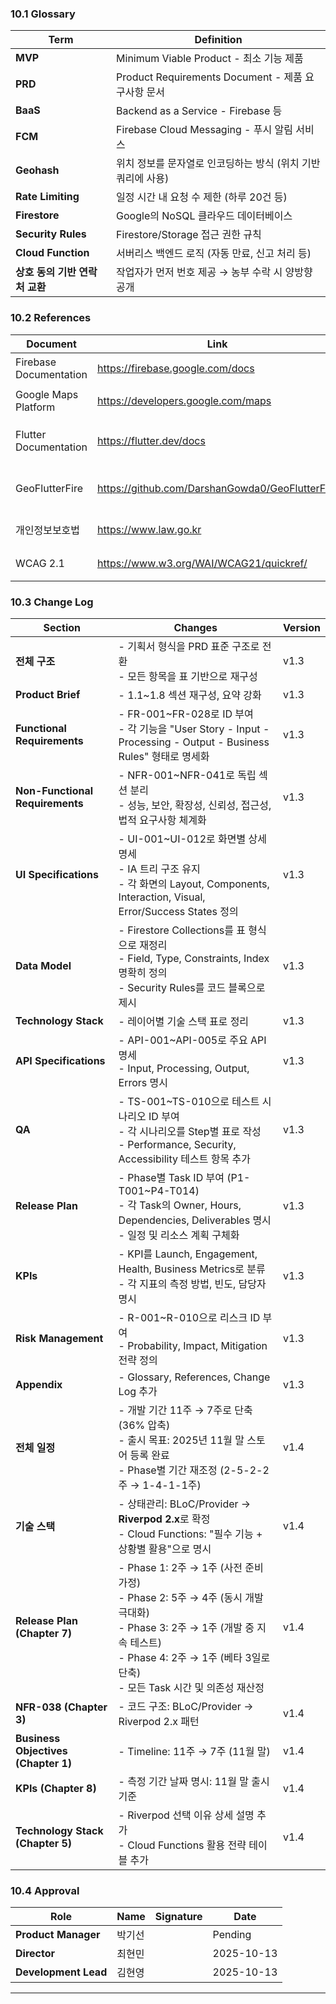 ### 10.1 Glossary

| Term                           | Definition                                                   |
| ------------------------------ | ------------------------------------------------------------ |
| **MVP**                        | Minimum Viable Product - 최소 기능 제품                      |
| **PRD**                        | Product Requirements Document - 제품 요구사항 문서           |
| **BaaS**                       | Backend as a Service - Firebase 등                           |
| **FCM**                        | Firebase Cloud Messaging - 푸시 알림 서비스                  |
| **Geohash**                    | 위치 정보를 문자열로 인코딩하는 방식 (위치 기반 쿼리에 사용) |
| **Rate Limiting**              | 일정 시간 내 요청 수 제한 (하루 20건 등)                     |
| **Firestore**                  | Google의 NoSQL 클라우드 데이터베이스                         |
| **Security Rules**             | Firestore/Storage 접근 권한 규칙                             |
| **Cloud Function**             | 서버리스 백엔드 로직 (자동 만료, 신고 처리 등)               |
| **상호 동의 기반 연락처 교환** | 작업자가 먼저 번호 제공 → 농부 수락 시 양방향 공개           |

### 10.2 References

| Document               | Link                                            | Purpose                   |
| ---------------------- | ----------------------------------------------- | ------------------------- |
| Firebase Documentation | https://firebase.google.com/docs                | Firebase 구현 참고        |
| Google Maps Platform   | https://developers.google.com/maps              | 지도 API 사용법           |
| Flutter Documentation  | https://flutter.dev/docs                        | Flutter 개발 가이드       |
| GeoFlutterFire         | https://github.com/DarshanGowda0/GeoFlutterFire | 위치 기반 쿼리 라이브러리 |
| 개인정보보호법         | https://www.law.go.kr                           | 법적 준수 사항 확인       |
| WCAG 2.1               | https://www.w3.org/WAI/WCAG21/quickref/         | 접근성 가이드라인         |

### 10.3 Change Log

| Section                             | Changes                                                                                                                                                                                                       | Version |
| ----------------------------------- | ------------------------------------------------------------------------------------------------------------------------------------------------------------------------------------------------------------- | ------- |
| **전체 구조**                       | - 기획서 형식을 PRD 표준 구조로 전환<br>- 모든 항목을 표 기반으로 재구성                                                                                                                                      | v1.3    |
| **Product Brief**                   | - 1.1~1.8 섹션 재구성, 요약 강화                                                                                                                                                                              | v1.3    |
| **Functional Requirements**         | - FR-001~FR-028로 ID 부여<br>- 각 기능을 "User Story - Input - Processing - Output - Business Rules" 형태로 명세화                                                                                            | v1.3    |
| **Non-Functional Requirements**     | - NFR-001~NFR-041로 독립 섹션 분리<br>- 성능, 보안, 확장성, 신뢰성, 접근성, 법적 요구사항 체계화                                                                                                              | v1.3    |
| **UI Specifications**               | - UI-001~UI-012로 화면별 상세 명세<br>- IA 트리 구조 유지<br>- 각 화면의 Layout, Components, Interaction, Visual, Error/Success States 정의                                                                   | v1.3    |
| **Data Model**                      | - Firestore Collections를 표 형식으로 재정리<br>- Field, Type, Constraints, Index 명확히 정의<br>- Security Rules를 코드 블록으로 제시                                                                        | v1.3    |
| **Technology Stack**                | - 레이어별 기술 스택 표로 정리                                                                                                                                                                                | v1.3    |
| **API Specifications**              | - API-001~API-005로 주요 API 명세<br>- Input, Processing, Output, Errors 명시                                                                                                                                 | v1.3    |
| **QA**                              | - TS-001~TS-010으로 테스트 시나리오 ID 부여<br>- 각 시나리오를 Step별 표로 작성<br>- Performance, Security, Accessibility 테스트 항목 추가                                                                    | v1.3    |
| **Release Plan**                    | - Phase별 Task ID 부여 (P1-T001~P4-T014)<br>- 각 Task의 Owner, Hours, Dependencies, Deliverables 명시<br>- 일정 및 리소스 계획 구체화                                                                         | v1.3    |
| **KPIs**                            | - KPI를 Launch, Engagement, Health, Business Metrics로 분류<br>- 각 지표의 측정 방법, 빈도, 담당자 명시                                                                                                       | v1.3    |
| **Risk Management**                 | - R-001~R-010으로 리스크 ID 부여<br>- Probability, Impact, Mitigation 전략 정의                                                                                                                               | v1.3    |
| **Appendix**                        | - Glossary, References, Change Log 추가                                                                                                                                                                       | v1.3    |
| **전체 일정**                       | - 개발 기간 11주 → 7주로 단축 (36% 압축)<br>- 출시 목표: 2025년 11월 말 스토어 등록 완료<br>- Phase별 기간 재조정 (2-5-2-2주 → 1-4-1-1주)                                                                     | v1.4    |
| **기술 스택**                       | - 상태관리: BLoC/Provider → **Riverpod 2.x**로 확정<br>- Cloud Functions: "필수 기능 + 상황별 활용"으로 명시                                                                                                  | v1.4    |
| **Release Plan (Chapter 7)**        | - Phase 1: 2주 → 1주 (사전 준비 가정)<br>- Phase 2: 5주 → 4주 (동시 개발 극대화)<br>- Phase 3: 2주 → 1주 (개발 중 지속 테스트)<br>- Phase 4: 2주 → 1주 (베타 3일로 단축)<br>- 모든 Task 시간 및 의존성 재산정 | v1.4    |
| **NFR-038 (Chapter 3)**             | - 코드 구조: BLoC/Provider → Riverpod 2.x 패턴                                                                                                                                                                | v1.4    |
| **Business Objectives (Chapter 1)** | - Timeline: 11주 → 7주 (11월 말)                                                                                                                                                                              | v1.4    |
| **KPIs (Chapter 8)**                | - 측정 기간 날짜 명시: 11월 말 출시 기준                                                                                                                                                                      | v1.4    |
| **Technology Stack (Chapter 5)**    | - Riverpod 선택 이유 상세 설명 추가<br>- Cloud Functions 활용 전략 테이블 추가                                                                                                                                | v1.4    |

### 10.4 Approval

| Role                 | Name   | Signature | Date       |
| -------------------- | ------ | --------- | ---------- |
| **Product Manager**  | 박기선 |           | Pending    |
| **Director**         | 최현민 |           | 2025-10-13 |
| **Development Lead** | 김현영 |           | 2025-10-13 |

---
